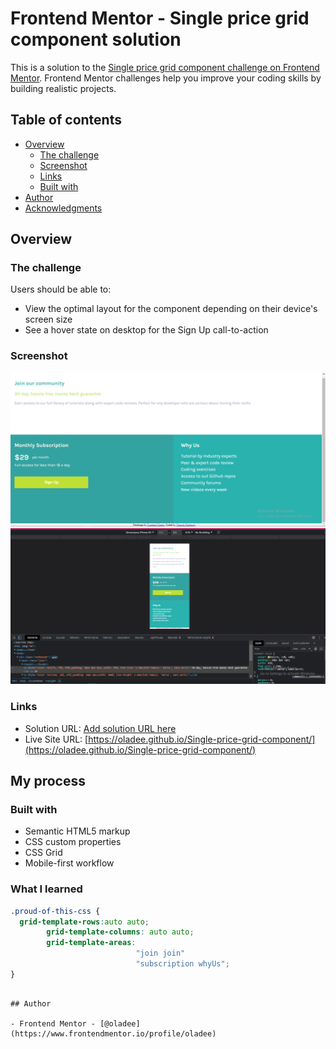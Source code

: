 # Frontend Mentor - Single price grid component solution

This is a solution to the [Single price grid component challenge on Frontend Mentor](https://www.frontendmentor.io/challenges/single-price-grid-component-5ce41129d0ff452fec5abbbc). Frontend Mentor challenges help you improve your coding skills by building realistic projects. 

## Table of contents

- [Overview](#overview)
  - [The challenge](#the-challenge)
  - [Screenshot](#screenshot)
  - [Links](#links)
  - [Built with](#built-with)
- [Author](#author)
- [Acknowledgments](#acknowledgments)


## Overview

### The challenge

Users should be able to:

- View the optimal layout for the component depending on their device's screen size
- See a hover state on desktop for the Sign Up call-to-action

### Screenshot

![](./screenshot64.png)
![](./Screenshot63.png)

### Links

- Solution URL: [Add solution URL here](https://your-solution-url.com)
- Live Site URL: [https://oladee.github.io/Single-price-grid-component/](https://oladee.github.io/Single-price-grid-component/)

## My process

### Built with

- Semantic HTML5 markup
- CSS custom properties
- CSS Grid
- Mobile-first workflow


### What I learned

```css
.proud-of-this-css {
  grid-template-rows:auto auto;
        grid-template-columns: auto auto;
        grid-template-areas: 
                            "join join"
                            "subscription whyUs";
}
```
```

## Author

- Frontend Mentor - [@oladee](https://www.frontendmentor.io/profile/oladee)
